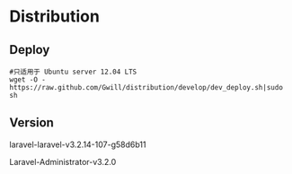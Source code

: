 # Distribution

## Deploy

    #只适用于 Ubuntu server 12.04 LTS
    wget -O - https://raw.github.com/Gwill/distribution/develop/dev_deploy.sh|sudo sh

## Version

laravel-laravel-v3.2.14-107-g58d6b11

Laravel-Administrator-v3.2.0
